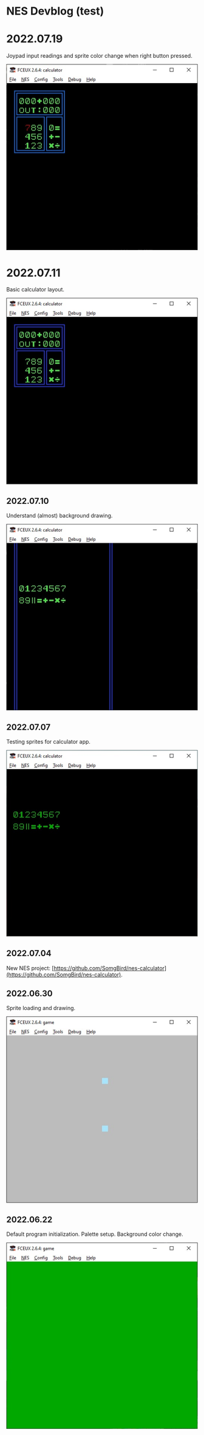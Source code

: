 # NES Devblog (test)


# 2022.07.19

Joypad input readings and sprite color change when right button pressed.

![image](img/photo_2022-07-19_01-52-35.jpg)


# 2022.07.11

Basic calculator layout.

![image](img/photo_2022-07-11_17-32-54.jpg)


## 2022.07.10

Understand (almost) background drawing.

![image](img/photo_2022-07-11_00-14-03.jpg)


## 2022.07.07

Testing sprites for calculator app.

![image](img/photo_2022-07-07_00-20-43.jpg)


## 2022.07.04

New NES project: [https://github.com/SomgBird/nes-calculator](https://github.com/SomgBird/nes-calculator).


## 2022.06.30

Sprite loading and drawing.

![image](img/photo_2022-06-30_18-03-00.jpg)


## 2022.06.22

Default program initialization. Palette setup. Background color change.

![image](img/photo_2022-06-22_00-26-33.jpg)

